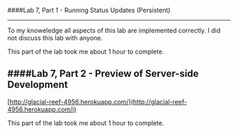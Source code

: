 ####Lab 7, Part 1 - Running Status Updates (Persistent)
___

To my knoweledge all aspects of this lab are implemented correctly. I did not
discuss this lab with anyone.

This part of the lab took me about 1 hour to complete.


####Lab 7, Part 2 - Preview of Server-side Development
---

[http://glacial-reef-4956.herokuapp.com/](http://glacial-reef-4956.herokuapp.com/i)

This part of the lab took me about 1 hour to complete.
